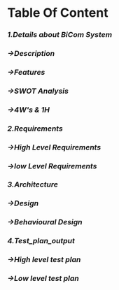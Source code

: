 # Table Of Content

### *1.Details about BiCom System*
### *->Description*
### *->Features*
### *->SWOT Analysis*
### *->4W's & 1H*

### *2.Requirements*
### *->High Level Requirements*
### *->low Level Requirements*

### *3.Architecture*
### *->Design*
### *->Behavioural Design*

### *4.Test_plan_output*
### *->High level test plan*
### *->Low level test plan*




